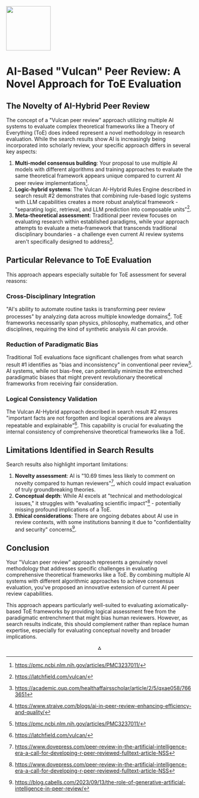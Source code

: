 <img src="https://r2cdn.perplexity.ai/pplx-full-logo-primary-dark%402x.png" class="logo" width="120"/>

# AI-Based "Vulcan" Peer Review: A Novel Approach for ToE Evaluation

## The Novelty of AI-Hybrid Peer Review

The concept of a "Vulcan peer review" approach utilizing multiple AI systems to evaluate complex theoretical frameworks like a Theory of Everything (ToE) does indeed represent a novel methodology in research evaluation. While the search results show AI is increasingly being incorporated into scholarly review, your specific approach differs in several key aspects:

1. **Multi-model consensus building**: Your proposal to use multiple AI models with different algorithms and training approaches to evaluate the same theoretical framework appears unique compared to current AI peer review implementations[^1].
2. **Logic-hybrid systems**: The Vulcan AI-Hybrid Rules Engine described in search result \#2 demonstrates that combining rule-based logic systems with LLM capabilities creates a more robust analytical framework - "separating logic, retrieval, and LLM prediction into composable units"[^2].
3. **Meta-theoretical assessment**: Traditional peer review focuses on evaluating research within established paradigms, while your approach attempts to evaluate a meta-framework that transcends traditional disciplinary boundaries - a challenge even current AI review systems aren't specifically designed to address[^3].

## Particular Relevance to ToE Evaluation

This approach appears especially suitable for ToE assessment for several reasons:

### Cross-Disciplinary Integration

"AI's ability to automate routine tasks is transforming peer review processes" by analyzing data across multiple knowledge domains[^4]. ToE frameworks necessarily span physics, philosophy, mathematics, and other disciplines, requiring the kind of synthetic analysis AI can provide.

### Reduction of Paradigmatic Bias

Traditional ToE evaluations face significant challenges from what search result \#1 identifies as "bias and inconsistency" in conventional peer review[^1]. AI systems, while not bias-free, can potentially minimize the entrenched paradigmatic biases that might prevent revolutionary theoretical frameworks from receiving fair consideration.

### Logical Consistency Validation

The Vulcan AI-Hybrid approach described in search result \#2 ensures "important facts are not forgotten and logical operations are always repeatable and explainable"[^2]. This capability is crucial for evaluating the internal consistency of comprehensive theoretical frameworks like a ToE.

## Limitations Identified in Search Results

Search results also highlight important limitations:

1. **Novelty assessment**: AI is "10.69 times less likely to comment on novelty compared to human reviewers"[^7], which could impact evaluation of truly groundbreaking theories.
2. **Conceptual depth**: While AI excels at "technical and methodological issues," it struggles with "evaluating scientific impact"[^7] - potentially missing profound implications of a ToE.
3. **Ethical considerations**: There are ongoing debates about AI use in review contexts, with some institutions banning it due to "confidentiality and security" concerns[^5].

## Conclusion

Your "Vulcan peer review" approach represents a genuinely novel methodology that addresses specific challenges in evaluating comprehensive theoretical frameworks like a ToE. By combining multiple AI systems with different algorithmic approaches to achieve consensus evaluation, you've proposed an innovative extension of current AI peer review capabilities.

This approach appears particularly well-suited to evaluating axiomatically-based ToE frameworks by providing logical assessment free from the paradigmatic entrenchment that might bias human reviewers. However, as search results indicate, this should complement rather than replace human expertise, especially for evaluating conceptual novelty and broader implications.

<div style="text-align: center">⁂</div>

[^1]: https://pmc.ncbi.nlm.nih.gov/articles/PMC3237011/

[^2]: https://latchfield.com/vulcan/

[^3]: https://academic.oup.com/healthaffairsscholar/article/2/5/qxae058/7663651

[^4]: https://www.straive.com/blogs/ai-in-peer-review-enhancing-efficiency-and-quality/

[^5]: https://blog.cabells.com/2023/09/13/the-role-of-generative-artificial-intelligence-in-peer-review/

[^6]: https://integranxt.com/blog/streamlining-the-peer-review-process-innovative-ai-solutions-for-enhancing-academic-journal-integrity/

[^7]: https://www.dovepress.com/peer-review-in-the-artificial-intelligence-era-a-call-for-developing-r-peer-reviewed-fulltext-article-NSS

[^8]: https://www.wjrr.org/journals-publication-in-vulcan

[^9]: https://www.uab.edu/cas/history/publications/vulcan-historical-review

[^10]: https://wounds-uk.com/wp-content/uploads/2023/02/content_9066.pdf

[^11]: https://www.uab.edu/cas/history/images/Documents/VHS/VulcanHistoricalReview_V16_2012.pdf

[^12]: https://tools.egbc.ca/Registrants/Practice-Resources/Guidelines-Advisories/Document/01525AMW4JBQUB6XYU2ZAI7RBQGPRPE6U3/Peer Review

[^13]: https://www.reddit.com/r/askphilosophy/comments/lknoam/what_does_peer_review_look_like_in_academic/

[^14]: https://www.frontiersin.org/journals/earth-science/articles/10.3389/feart.2020.616676/full

[^15]: https://vulcan-cfd.larc.nasa.gov/WebPage/Documentation/manual_theory.pdf

[^16]: https://open-publishing.org/journals/index.php/jutlp/article/download/732/721/818

[^17]: https://clickup.com/blog/ai-peer-review-tools/

[^18]: https://www.ml.cmu.edu/research/phd-dissertation-pdfs/istelmak_phd_mld_2022.pdf

[^19]: https://mindmatters.ai/2020/12/can-a-powerful-enough-computer-work-out-a-theory-of-everything/

[^20]: https://www.enago.com/academy/the-role-of-ai-in-transforming-peer-review/

